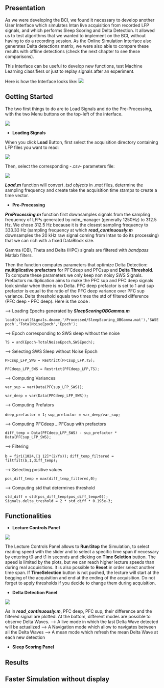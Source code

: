 ## Presentation

As we were developing the BCI, we found it necessary to develop another User Interface which simulates Intan live acquisition from recorded LFP signals, and which performs Sleep Scoring and Delta Detection. It allowed us to test algorithms that we wanted to implement on the BCI, without having to do a recording session. As the Online Simulation Interface also generates Delta detections matrix, we were also able to compare these results with offline detections (check the next chapter to see these comparisons).

This Interface can be useful to develop new functions, test Machine Learning classifiers or just to replay signals after an experiment.

Here is how the Interface looks like:
![](https://user-images.githubusercontent.com/41677251/43520501-5d61e746-9593-11e8-97c0-b8249fc95ddf.png)

## Getting Started 

The two first things to do are to Load Signals and do the Pre-Processing, with the two Menu buttons on the top-left of the interface.

![](https://user-images.githubusercontent.com/41677251/43575823-138d32be-9648-11e8-85d9-c199b531ef01.png)

* **Loading Signals**

When you click **Load** Button, first select the acquisition directory containing LFP files you want to read:

![](https://user-images.githubusercontent.com/41677251/43585162-ae632b7e-9664-11e8-8442-23430e984fb2.png)

Then, select the corresponding -.csv- parameters file:

![](https://user-images.githubusercontent.com/41677251/43585227-e5b7fb54-9664-11e8-92e2-3ee5befecd7a.png)

**_Load.m_** function will convert _.tsd objects_ in _.mat_ files, determine the sampling frequency and create take the acquisition time stamps to create a time vector.

* **Pre-Processing**

**_PreProcessing.m_** function first downsamples signals from the sampling frequency of LFPs generated by ndm_manager (generally 1250Hz) to 312.5 Hz. We chose 312.5 Hz because it is the closest sampling frequency to 333.33 Hz (sampling frequency at which **_read_continuously.m_** downsamples the 20 kHz raw signal coming from Intan to do its processing) that we can rich with a fixed DataBlock size.

Gamma (OB), Theta and Delta (HPC) signals are filtered with _bandpass_ Matlab filters. 

Then the function computes parameters that optimize Delta Detection: **multiplicative prefactors** for PFCdeep and PFCsup and **Delta Threshold**. To compute these parameters we only keep non noisy SWS Signals. Prefactors multiplication aims to make the PFC sup and PFC deep signals look similar when there is no Delta. PFC deep prefactor is set to 1 and sup prefactor is equal to the ratio of the PFC deep variance over PFC sup variance. Delta threshold equals two times the std of filtered difference (PFC deep - PFC deep). Here is the code :

--> Loading Epochs generated by **_SleepScoringOBGamma.m_**

`load(strcat(Signals.dname,'/Processed/SleepScoring_OBGamma.mat'),'SWSEpoch','TotalNoiseEpoch','Epoch');`

--> Epoch corresponding to SWS sleep without the noise 

`TS = and(Epoch-TotalNoiseEpoch,SWSEpoch);`

--> Selecting SWS Sleep without Noise Epoch

`PFCsup_LFP_SWS = Restrict(PFCsup_LFP,TS);`

`PFCdeep_LFP_SWS = Restrict(PFCdeep_LFP,TS);`

--> Computing Variances

`var_sup = var(Data(PFCsup_LFP_SWS));`

`var_deep = var(Data(PFCdeep_LFP_SWS));`

--> Computing Prefators

`deep_prefactor = 1;`
`sup_prefactor = var_deep/var_sup;`

--> Computing PFCdeep _ PFCsup with prefactors 

`diff_temp = Data(PFCdeep_LFP_SWS) - sup_prefactor * Data(PFCsup_LFP_SWS);                                 `

--> Filtering

`b = fir1(1024,[1 12]*(2/fs));`
`diff_temp_filtered = filtfilt(b,1,diff_temp);`

--> Selecting positive values

`pos_diff_temp = max(diff_temp_filtered,0);`

--> Computing std that determines threshold

`std_diff = std(pos_diff_temp(pos_diff_temp>0));                            `
`Signals.delta_treshold = 2 * std_diff * 0.195e-3;`

## Functionalities

* **Lecture Controls Panel** 

![](https://user-images.githubusercontent.com/41677251/43589348-cd487828-966e-11e8-945b-30a8bc7f25c0.png)

The Lecture Controls Panel allows to **Run**/**Stop** the Simulation, to select reading speed with the slider and to select a specific time span if necessary by entering t0 and t1 in seconds and clicking on **Time Seletion** button. The speed is limited by the plots, but we can reach higher lecture speeds than during real acquisitions. It is also possible to **Reset** in order select another time span. If **TimeSelection** button is not pushed, the lecture will start at the begging of the acquisition and end at the ending of the acquisition. Do not forget to apply thresholds if you decide to change them during acquisition. 

* **Delta Detection Panel**

![](https://user-images.githubusercontent.com/41677251/43589894-f4744b4c-966f-11e8-96c2-41f4d5f425e0.png)

As in **_read_continuously.m_**, PFC deep, PFC sup, their difference and the filtered signal are plotted. At the bottom, different modes are possible to observe Delta Waves. 
--> A live mode in which the last Delta Wave detected will be actualized
--> A Navigation mode which allow to navigates between all the Delta Waves
--> A mean mode which refresh the mean Delta Wave at each new detection

* **Sleep Scoring Panel**



## Results

## Faster Simulation without display   